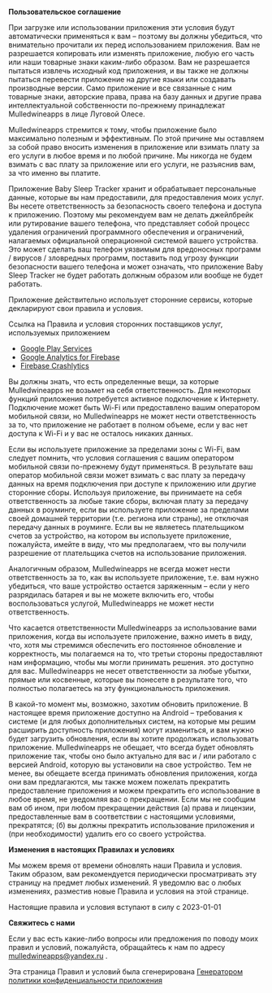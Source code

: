 **Пользовательское соглашение**

При загрузке или использовании приложения эти условия будут автоматически применяться к вам – поэтому вы должны убедиться, что внимательно прочитали их перед использованием приложения. Вам не разрешается копировать или изменять приложение, любую его часть или наши товарные знаки каким-либо образом. Вам не разрешается пытаться извлечь исходный код приложения, и вы также не должны пытаться перевести приложение на другие языки или создавать производные версии. Само приложение и все связанные с ним товарные знаки, авторские права, права на базу данных и другие права интеллектуальной собственности по-прежнему принадлежат Mulledwineapps в лице Луговой Олесе.

Mulledwineapps стремится к тому, чтобы приложение было максимально полезным и эффективным. По этой причине мы оставляем за собой право вносить изменения в приложение или взимать плату за его услуги в любое время и по любой причине. Мы никогда не будем взимать с вас плату за приложение или его услуги, не разъяснив вам, за что именно вы платите.

Приложение Baby Sleep Tracker хранит и обрабатывает персональные данные, которые вы нам предоставили, для предоставления моих услуг. Вы несете ответственность за безопасность своего телефона и доступа к приложению. Поэтому мы рекомендуем вам не делать джейлбрейк или рутирование вашего телефона, что представляет собой процесс удаления ограничений программного обеспечения и ограничений, налагаемых официальной операционной системой вашего устройства. Это может сделать ваш телефон уязвимым для вредоносных программ / вирусов / зловредных программ, поставить под угрозу функции безопасности вашего телефона и может означать, что приложение Baby Sleep Tracker не будет работать должным образом или вообще не будет работать.

Приложение действительно использует сторонние сервисы, которые декларируют свои правила и условия.

Ссылка на Правила и условия сторонних поставщиков услуг, используемых приложением

*   [Google Play Services](https://www.google.com/policies/privacy/)
*   [Google Analytics for Firebase](https://firebase.google.com/policies/analytics)
*   [Firebase Crashlytics](https://firebase.google.com/support/privacy/)		

Вы должны знать, что есть определенные вещи, за которые Mulledwineapps не возьмет на себя ответственность. Для некоторых функций приложения потребуется активное подключение к Интернету. Подключение может быть Wi-Fi или предоставлено вашим оператором мобильной связи, но Mulledwineapps не может нести ответственность за то, что приложение не работает в полном объеме, если у вас нет доступа к Wi-Fi и у вас не осталось никаких данных.

Если вы используете приложение за пределами зоны с Wi-Fi, вам следует помнить, что условия соглашения с вашим оператором мобильной связи по-прежнему будут применяться. В результате ваш оператор мобильной связи может взимать с вас плату за передачу данных на время подключения при доступе к приложению или другие сторонние сборы. Используя приложение, вы принимаете на себя ответственность за любые такие сборы, включая плату за передачу данных в роуминге, если вы используете приложение за пределами своей домашней территории (т.е. региона или страны), не отключая передачу данных в роуминге. Если вы не являетесь плательщиком счетов за устройство, на котором вы используете приложение, пожалуйста, имейте в виду, что мы предполагаем, что вы получили разрешение от плательщика счетов на использование приложения.

Аналогичным образом, Mulledwineapps не всегда может нести ответственность за то, как вы используете приложение, т.е. вам нужно убедиться, что ваше устройство остается заряженным – если у него разрядилась батарея и вы не можете включить его, чтобы воспользоваться услугой, Mulledwineapps не может нести ответственность.

Что касается ответственности Mulledwineapps за использование вами приложения, когда вы используете приложение, важно иметь в виду, что, хотя мы стремимся обеспечить его постоянное обновление и корректность, мы полагаемся на то, что третьи стороны предоставляют нам информацию, чтобы мы могли принимать решения. это доступно для вас. Mulledwineapps не несет ответственности за любые убытки, прямые или косвенные, которые вы понесете в результате того, что полностью полагаетесь на эту функциональность приложения.

В какой-то момент мы, возможно, захотим обновить приложение. В настоящее время приложение доступно на Android – требования к системе (и для любых дополнительных систем, на которые мы решим расширить доступность приложения) могут измениться, и вам нужно будет загрузить обновления, если вы хотите продолжать использовать приложение. Mulledwineapps не обещает, что всегда будет обновлять приложение так, чтобы оно было актуально для вас и / или работало с версией Android, которую вы установили на свое устройство. Тем не менее, вы обещаете всегда принимать обновления приложения, когда они вам предлагаются, мы также можем пожелать прекратить предоставление приложения и можем прекратить его использование в любое время, не уведомляя вас о прекращении. Если мы не сообщим вам об ином, при любом прекращении действия (а) права и лицензии, предоставленные вам в соответствии с настоящими условиями, прекратятся; (б) вы должны прекратить использование приложения и (при необходимости) удалить его со своего устройства.

**Изменения в настоящих Правилах и условиях**

Мы можем время от времени обновлять наши Правила и условия. Таким образом, вам рекомендуется периодически просматривать эту страницу на предмет любых изменений. Я уведомлю вас о любых изменениях, разместив новые Правила и условия на этой странице.

Настоящие правила и условия вступают в силу с 2023-01-01

**Свяжитесь с нами**

Если у вас есть какие-либо вопросы или предложения по поводу моих правил и условий, пожалуйста, обращайтесь к нам по адресу mulledwineapps@yandex.ru .

Эта страница Правил и условий была сгенерирована [Генератором политики конфиденциальности приложения](https://app-privacy-policy-generator.nisrulz.com)
